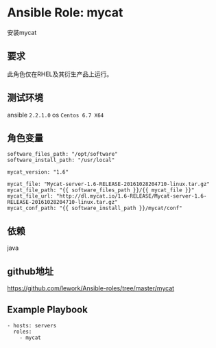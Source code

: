 # Ansible Role: mycat

安装mycat

## 要求

此角色仅在RHEL及其衍生产品上运行。

## 测试环境

ansible `2.2.1.0`
os `Centos 6.7 X64`

## 角色变量
    software_files_path: "/opt/software"
    software_install_path: "/usr/local"

    mycat_version: "1.6"

    mycat_file: "Mycat-server-1.6-RELEASE-20161028204710-linux.tar.gz"
    mycat_file_path: "{{ software_files_path }}/{{ mycat_file }}"
    mycat_file_url: "http://dl.mycat.io/1.6-RELEASE/Mycat-server-1.6-RELEASE-20161028204710-linux.tar.gz"
    mycat_conf_path: "{{ software_install_path }}/mycat/conf"
    
## 依赖

java

## github地址

https://github.com/lework/Ansible-roles/tree/master/mycat

## Example Playbook

    - hosts: servers
      roles:
        - mycat
